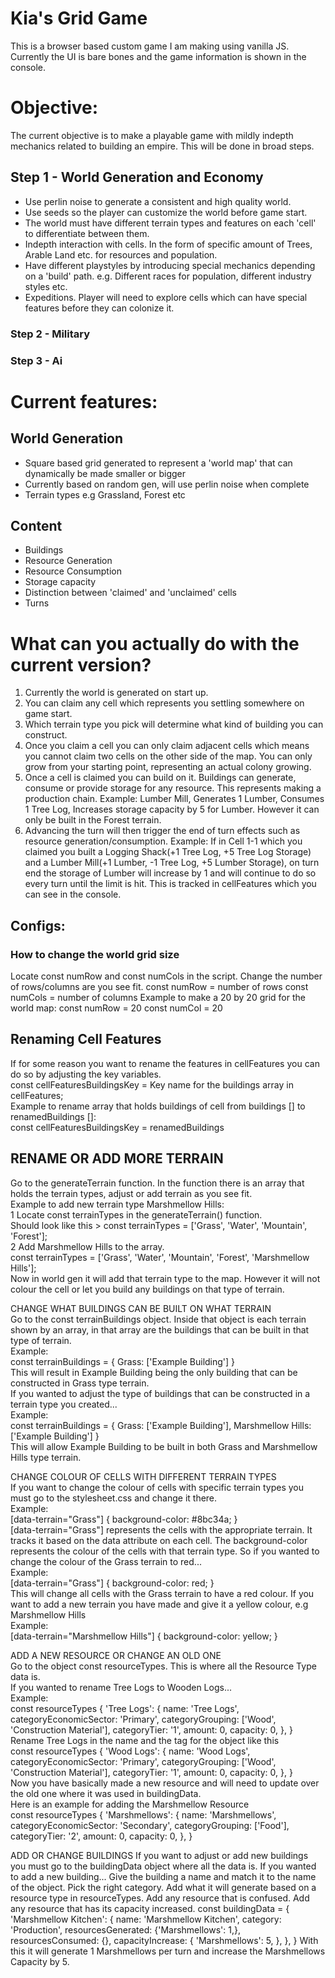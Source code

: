 # Kia's Grid Game 
This is a browser based custom game I am making using vanilla JS.
Currently the UI is bare bones and the game information is shown in the console.

# Objective:
The current objective is to make a playable game with mildly indepth mechanics related to building an empire. This will be done in broad steps.

## Step 1 - World Generation and Economy 
- Use perlin noise to generate a consistent and high quality world.
- Use seeds so the player can customize the world before game start. 
- The world must have different terrain types and features on each 'cell' to differentiate between them. 
- Indepth interaction with cells. In the form of specific amount of Trees, Arable Land etc. for resources and  population. 
- Have different playstyles by introducing special mechanics depending on a 'build' path. e.g. Different races for population, different industry styles etc. 
- Expeditions. Player will need to explore cells which can have special features before they can colonize it. 

### Step 2 - Military 
### Step 3 - Ai

# Current features: 
## World Generation 
- Square based grid generated to represent a 'world map' that can dynamically be made smaller or bigger 
- Currently based on random gen, will use perlin noise when complete 
- Terrain types e.g Grassland, Forest etc 

## Content 
- Buildings  
- Resource Generation 
- Resource Consumption 
- Storage capacity 
- Distinction between 'claimed' and 'unclaimed' cells
- Turns

# What can you actually do with the current version?
1. Currently the world is generated on start up.
2. You can claim any cell which represents you settling somewhere on game start.
3. Which terrain type you pick will determine what kind of building you can construct.
4. Once you claim a cell you can only claim adjacent cells which means you cannot claim two cells on the other side of the map. You can only grow from your starting point, representing an actual colony growing.
5. Once a cell is claimed you can build on it. Buildings can generate, consume or provide storage for any resource. This represents making a production chain.
Example: Lumber Mill, Generates 1 Lumber, Consumes 1 Tree Log, Increases storage capacity by 5 for Lumber. However it can only be built in the Forest terrain.
6. Advancing the turn will then trigger the end of turn effects such as resource generation/consumption.
Example: If in Cell 1-1 which you claimed you built a Logging Shack(+1 Tree Log, +5 Tree Log Storage) and a Lumber Mill(+1 Lumber, -1 Tree Log, +5 Lumber Storage), on turn end the storage of Lumber will increase by 1 and will continue to do so every turn until the limit is hit. This is tracked in cellFeatures which you can see in the console.

## Configs:
### How to change the world grid size
Locate const numRow and const numCols in the script. Change the number of rows/columns are you see fit.
    const numRow = number of rows
    const numCols = number of columns
Example to make a 20 by 20 grid for the world map:
    const numRow = 20 
    const numCol = 20 

## Renaming Cell Features
If for some reason you want to rename the features in cellFeatures you can do so by adjusting the key variables. <br/>
    const cellFeaturesBuildingsKey = Key name for the buildings array in cellFeatures; <br/>
Example to rename array that holds buildings of cell from buildings [] to renamedBuildings []: <br/>
    const cellFeaturesBuildingsKey = renamedBuildings <br/>

## RENAME OR ADD MORE TERRAIN <br/>
Go to the generateTerrain function. In the function there is an array that holds the terrain types, adjust or add terrain
as you see fit. <br/>
Example to add new terrain type Marshmellow Hills: <br/>
   1 Locate const terrainTypes in the generateTerrain() function. <br/>
    Should look like this >  const terrainTypes = ['Grass', 'Water', 'Mountain', 'Forest']; <br/>
   2 Add Marshmellow Hills to the array. <br/>
    const terrainTypes = ['Grass', 'Water', 'Mountain', 'Forest', 'Marshmellow Hills']; <br/>
    Now in world gen it will add that terrain type to the map. However it will not colour the cell or let you build any buildings on that type of terrain. <br/>

CHANGE WHAT BUILDINGS CAN BE BUILT ON WHAT TERRAIN <br/>
    Go to the const terrainBuildings object. Inside that object is each terrain shown by an array, in that array are the buildings that can be built in that type of terrain. <br/>
Example: <br/>
    const terrainBuildings = {
    Grass: ['Example Building']
    } <br/>
This will result in Example Building being the only building that can be constructed in Grass type terrain. <br/>
If you wanted to adjust the type of buildings that can be constructed in a terrain type you created... <br/>
Example: <br/>
    const terrainBuildings = {
    Grass: ['Example Building'],
    Marshmellow Hills: ['Example Building']
    } <br/>
This will allow Example Building to be built in both Grass and Marshmellow Hills type terrain. <br/>

CHANGE COLOUR OF CELLS WITH DIFFERENT TERRAIN TYPES <br/>
If you want to change the colour of cells with specific terrain types you must go to the stylesheet.css and change it there. <br/>
Example:<br/>
    [data-terrain="Grass"] {
    background-color: #8bc34a; 
    } <br/>
[data-terrain="Grass"] represents the cells with the appropriate terrain. It tracks it based on the data attribute on each cell. The background-color represents the colour of the cells with that terrain type. So if you wanted to change the colour of the Grass terrain to red... <br/>
Example: <br/>
    [data-terrain="Grass"] {
    background-color: red; 
    } <br/>
This will change all cells with the Grass terrain to have a red colour. If you want to add a new terrain you have made and give it a yellow colour, e.g Marshmellow Hills <br/>
Example: <br/>
    [data-terrain="Marshmellow Hills"] {
    background-color: yellow; 
    } <br/>

ADD A NEW RESOURCE OR CHANGE AN OLD ONE <br/>
Go to the object const resourceTypes. This is where all the Resource Type data is.  <br/>
If you wanted to rename Tree Logs to Wooden Logs... <br/>
Example: <br/>
    const resourceTypes {
        'Tree Logs': {
        name: 'Tree Logs',
        categoryEconomicSector: 'Primary',
        categoryGrouping: ['Wood', 'Construction Material'],
        categoryTier: '1',
        amount: 0,
        capacity: 0,
        },
    } <br/>
Rename Tree Logs in the name and the tag for the object like this <br/>
    const resourceTypes {
        'Wood Logs': {
        name: 'Wood Logs',
        categoryEconomicSector: 'Primary',
        categoryGrouping: ['Wood', 'Construction Material'],
        categoryTier: '1',
        amount: 0,
        capacity: 0,
        },
    } <br/>
Now you have basically made a new resource and will need to update over the old one where it was used in buildingData.<br/>
Here is an example for adding the Marshmellow Resource <br/>
     const resourceTypes {
        'Marshmellows': {
        name: 'Marshmellows',
        categoryEconomicSector: 'Secondary',
        categoryGrouping: ['Food'],
        categoryTier: '2',
        amount: 0,
        capacity: 0,
        },
    } <br/>

ADD OR CHANGE BUILDINGS
If you want to adjust or add new buildings you must go to the buildingData object where all the data is.
If you wanted to add a new building...
Give the building a name and match it to the name of the object. Pick the right category. Add what it will generate based on a resource type in resourceTypes. Add any resource that is confused. Add any resource that has its capacity increased.
    const buildingData = {
    'Marshmellow Kitchen': {
        name: 'Marshmellow Kitchen',
        category: 'Production',
        resourcesGenerated: {'Marshmellows': 1,},
        resourcesConsumed: {},
        capacityIncrease: {
        'Marshmellows': 5,
        },
        },
    }
With this it will generate 1 Marshmellows per turn and increase the Marshmellows Capacity by 5.

